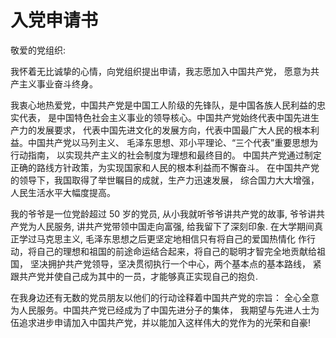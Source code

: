 # 入党申请书

敬爱的党组织:

  我怀着无比诚挚的心情，向党组织提出申请，我志愿加入中国共产党，
愿意为共产主义事业奋斗终身。

  我衷心地热爱党，中国共产党是中国工人阶级的先锋队，是中国各族人民利益的忠实代表，
是中国特色社会主义事业的领导核心。中国共产党始终代表中国先进生产力的发展要求，
代表中国先进文化的发展方向，代表中国最广大人民的根本利益。中国共产党以马列主义、
毛泽东思想、邓小平理论、“三个代表”重要思想为行动指南，
以实现共产主义的社会制度为理想和最终目的。
中国共产党通过制定正确的路线方针政策，为实现国家和人民的根本利益而不懈奋斗。
在中国共产党的领导下，我国取得了举世瞩目的成就，生产力迅速发展，
综合国力大大增强，人民生活水平大幅度提高。

  我的爷爷是一位党龄超过 50 岁的党员, 从小我就听爷爷讲共产党的故事,
爷爷讲共产党为人民服务, 讲共产党带领中国走向富强, 给我留下了深刻印象. 
在大学期间真正学过马克思主义, 毛泽东思想之后更坚定地相信只有将自己的爱国热情化
作行动，将自己的理想和祖国的前途命运结合起来，将自己的聪明才智完全地贡献给祖国，
坚决拥护共产党领导，坚决贯彻执行一个中心，两个基本点的基本路线，
紧跟共产党并使自己成为其中的一员，才能够真正实现自己的抱负.

在我身边还有无数的党员朋友以他们的行动诠释着中国共产党的宗旨：
全心全意为人民服务。中国共产党已经成为了中国先进分子的集体，
我期望与先进人士为伍追求进步申请加入中国共产党，并以能加入这样伟大的党作为的光荣和自豪!
